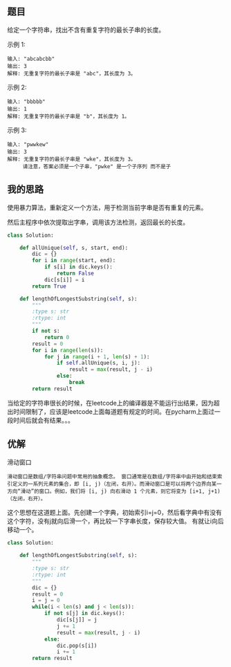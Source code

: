 ## 题目
给定一个字符串，找出不含有重复字符的最长子串的长度。

示例 1:
```
输入: "abcabcbb"
输出: 3 
解释: 无重复字符的最长子串是 "abc"，其长度为 3。
```
示例 2:
```
输入: "bbbbb"
输出: 1
解释: 无重复字符的最长子串是 "b"，其长度为 1。
```
示例 3:
```
输入: "pwwkew"
输出: 3
解释: 无重复字符的最长子串是 "wke"，其长度为 3。
     请注意，答案必须是一个子串，"pwke" 是一个子序列 而不是子
```
## 我的思路
使用暴力算法，重新定义一个方法，用于检测当前字串是否有重复的元素。

然后主程序中依次提取出字串，调用该方法检测，返回最长的长度。
```python
class Solution:

    def allUnique(self, s, start, end):
        dic = {}
        for i in range(start, end):
            if s[i] in dic.keys():
                return False
            dic[s[i]] = i
        return True

    def lengthOfLongestSubstring(self, s):
        """
        :type s: str
        :rtype: int
        """
        if not s:
            return 0
        result = 0
        for i in range(len(s)):
            for j in range(i + 1, len(s) + 1):
                if self.allUnique(s, i, j):
                    result = max(result, j - i)
                else:
                    break
        return result
```
当给定的字符串很长的时候，在leetcode上的编译器是不能运行出结果，因为超出时间限制了，应该是leetcode上面每道题有规定的时间。在pycharm上面过一段时间后就会有结果。。。
## 优解
滑动窗口
```
滑动窗口是数组/字符串问题中常用的抽象概念。 窗口通常是在数组/字符串中由开始和结束索引定义的一系列元素的集合，即 [i, j)（左闭，右开）。而滑动窗口是可以将两个边界向某一方向“滑动”的窗口。例如，我们将 [i, j) 向右滑动 1 个元素，则它将变为 [i+1, j+1)（左闭，右开）。
```
这个思想在这道题上面。先创建一个字典，初始索引i=j=0，然后看字典中有没有这个字符，没有j就向后滑一个，再比较一下字串长度，保存较大值。
有就让i向后移动一个。
```python
class Solution:
    
    def lengthOfLongestSubstring(self, s):
        """
        :type s: str
        :rtype: int
        """
        dic = {}
        result = 0
        i = j = 0
        while(i < len(s) and j < len(s)):
            if not s[j] in dic.keys():
                dic[s[j]] = j
                j += 1
                result = max(result, j - i)
            else:
                dic.pop(s[i])
                i += 1
        return result
```